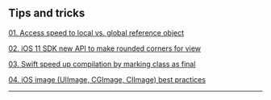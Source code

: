 ## Tips and tricks

[01. Access speed to local vs. global reference object](./Tips%20and%20Tricks/01.%20Access%20speed%20local%20vs.%20global%20reference%20object/README.md)

[02. iOS 11 SDK new API to make rounded corners for view](./Tips%20and%20Tricks/02.%20iOS%2011%20SDK%20new%20API%20to%20make%20rounded%20corners/README.md)

[03. Swift speed up compilation by marking class as final](./Tips%20and%20Tricks/03.%20Swift%20speed%20up%20compilation%20by%20marking%20class%20as%20final/README.md)

[04. iOS image (UIImage, CGImage, CIImage) best practices](./Tips%20and%20Tricks/04.%20iOS%20image%20(UIImage,%20CGImage,%20CIImage)%20best%20practices/README.md)

---

